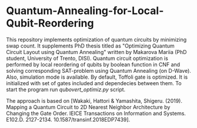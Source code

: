 # Quantum-Annealing-for-Local-Qubit-Reordering

This repository implements optimization of quantum circuits by minimizing swap count. It supplements PhD thesis titled as "Optimizing Quantum Circuit
Layout using Quantum Annealing" written by Makarova Mariia (PhD student, University of Trento, DISI). Quantum circuit optimization is performed by local reordering of qubits by boolean function in CNF and solving corresponding SAT-problem using Quantum Annealing (on D-Wave). Also, simulation mode is available. By default, Toffoli gate is optimized. It is initialized with set of gates included and dependecies between them. To start the program run *qubovert_optimiz.py* script.

The approach is based on [Wakaki, Hattori & Yamashita, Shigeru. (2019). Mapping a Quantum Circuit to 2D Nearest Neighbor Architecture by Changing the Gate Order. IEICE Transactions on Information and Systems. E102.D. 2127-2134. 10.1587/transinf.2018EDP7439]. 

